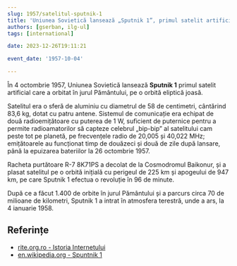 ```yaml
---
slug: 1957/satelitul-sputnik-1
title: 'Uniunea Sovietică lansează „Sputnik 1”, primul satelit artificial'
authors: [gserban, ilg-ul]
tags: [international]

date: 2023-12-26T19:11:21

event_date: '1957-10-04'

---
```


În 4 octombrie 1957, Uniunea Sovietică lansează **Sputnik 1**
primul satelit artificial care a orbitat în jurul Pământului,
pe o orbită eliptică joasă.

<!-- truncate -->

Satelitul era o sferă de aluminiu cu diametrul de 58 de centimetri,
cântărind 83,6 kg, dotat cu patru antene. Sistemul de comunicație
era echipat de două radioemițătoare cu puterea de 1 W, suficient de
puternice pentru a permite radioamatorilor să capteze celebrul „bip-bip”
al satelitului cam peste tot pe planetă, pe frecvențele
radio de 20,005 și 40,022 MHz; emițătoarele au funcționat
timp de douăzeci și două de zile
după lansare, până la epuizarea bateriilor la 26 octombrie 1957.

Racheta purtătoare R-7 8K71PS a decolat de la Cosmodromul Baikonur,
și a plasat satelitul pe o orbită inițială cu perigeul de 225 km și
apogeului de 947 km, pe care Sputnik 1 efectua o revoluție în 96 de minute.

După ce a făcut 1.400 de orbite în jurul Pământului și a parcurs
circa 70 de milioane de kilometri, Sputnik 1 a intrat în atmosfera
terestră, unde a ars, la 4 ianuarie 1958.

## Referințe

- [rite.org.ro - Istoria Internetului](https://rite.org.ro/istoria-internetului/)
- [en.wikipedia.org - Spuntnik 1](https://en.wikipedia.org/wiki/Sputnik_1)
